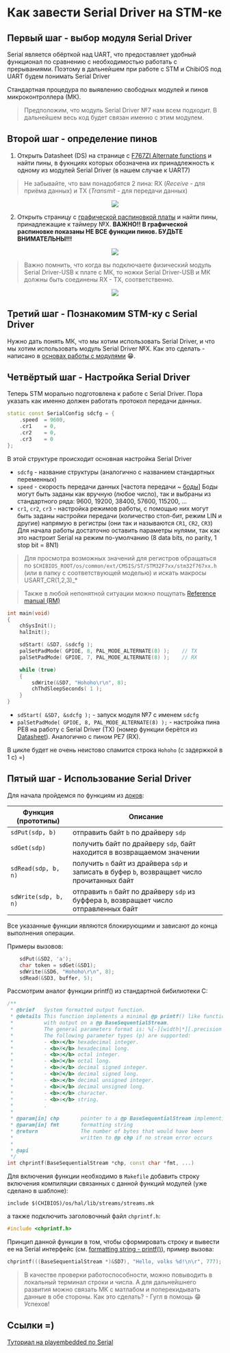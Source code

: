 # Как завести Serial Driver на STM-ке

## Первый шаг - выбор модуля Serial Driver 

Serial является обёрткой над UART, что предоставляет удобный функционал по сравнению с необходимостью работать с прерываниями. Поэтому в дальнейшем при работе с STM и ChibiOS под UART будем понимать Serial Driver

Стандартная процедура по выявлению свободных модулей и пинов микроконтроллера (МК). 

> Предположим, что модуль Serial Driver №7 нам всем подходит. В дальнейшем весь код будет связан именно с этим модулем. 

## Второй шаг - определение пинов

1. Открыть Datasheet (DS) на странице с [F767ZI Alternate functions](http://www.st.com/content/ccc/resource/technical/document/datasheet/group3/c5/37/9c/1d/a6/09/4e/1a/DM00273119/files/DM00273119.pdf/jcr:content/translations/en.DM00273119.pdf#page=89) и найти пины, в фукнциях которых обозначена их принадлежность к одному из модулей Serial Driver (в нашем случае к UART7)

> Не забывайте, что вам понадобятся 2 пина: RX (*Receive* - для приёма данных) и TX (*Transmit* - для передачи данных)

<p align="center">
<img src="serial_pics/fig1.PNG">
</p>
 
 2. Открыть страницу с [графической распиновкой платы](https://os.mbed.com/platforms/ST-Nucleo-F767ZI/) и найти пины, принадлежащие к таймеру №Х. **ВАЖНО!! В графической распиновке показаны НЕ ВСЕ функции пинов. БУДЬТЕ ВНИМАТЕЛЬНЫ!!!** 

<p align="center">
<img src="serial_pics/fig2.PNG">
</p>

> Важно помнить, что когда вы подключаете физический модуль Serial Driver-USB к плате с МК, то ножки Serial Driver-USB и МК должны быть соединены RX - TX, соответственно. 

<p align="center">
<img src="serial_pics/fig3.PNG">
</p>

## Третий шаг - Познакомим STM-ку с Serial Driver

Нужно дать понять МК, что мы хотим использовать Serial Driver, и что мы хотим использовать модуль Serial Driver №Х. Как это сделать - написано в [основах работы с модулями](Basics.md) :grin:.

## Четвёртый шаг - Настройка Serial Driver

Теперь STM морально подготовлена к работе с Serial Driver. Пора указать как именно должен работать протокол передачи данных.

```cpp
static const SerialConfig sdcfg = {
    .speed  = 9600,
    .cr1    = 0,
    .cr2    = 0,
    .cr3    = 0
};

```
В этой структуре происходит основная настройка Serial Driver 

* `sdcfg` - название структуры (аналогично с названием стандартных переменных)
* `speed` - скорость передачи данных [частота передачи ~ [боды](https://en.wikipedia.org/wiki/Baud)]
  Боды могут быть заданы как вручную (любое число), так и выбраны из стандартного ряда:
  9600,
  19200,
  38400,
  57600,
  115200,
  ...
* `cr1`, `cr2`, `cr3` - настройка режимов работы, с помощью них могут быть заданы настройки передачи (количество стоп-бит, режим LIN и другие) напрямую в регистры (они так и называются `CR1`, `CR2`, `CR3`)  
  Для начала работы достаточно оставить параметры нулями, так как это настроит Serial на режим по-умолчанию (8 data bits, no parity, 1 stop bit = 8N1)

> Для просмотра возможных значений для регистров обращаться по `$CHIBIOS_ROOT/os/common/ext/CMSIS/ST/STM32F7xx/stm32f767xx.h` (или в папку с соответствующей моделью) и искать макросы USART_CR(1,2,3)_*

> Также в любой непонятной ситуации можно пощупать [Reference manual (RM)](http://www.st.com/content/ccc/resource/technical/document/reference_manual/group0/96/8b/0d/ec/16/22/43/71/DM00224583/files/DM00224583.pdf/jcr:content/translations/en.DM00224583.pdf)

```cpp
int main(void)
{
    chSysInit();
    halInit();

    sdStart( &SD7, &sdcfg );
    palSetPadMode( GPIOE, 8, PAL_MODE_ALTERNATE(8) );    // TX
    palSetPadMode( GPIOE, 7, PAL_MODE_ALTERNATE(8) );    // RX

    while (true)
    {
        sdWrite(&SD7, "Hohoho\r\n", 8);
        chThdSleepSeconds( 1 );
    }
}
```
* `sdStart( &SD7, &sdcfg );` - запуск модуля №7 с именем `sdcfg`  
* `palSetPadMode( GPIOE, 8, PAL_MODE_ALTERNATE(8) );` - настройка пина PE8 на работу с Serial Driver (TX) (номер функции берётся из [Datasheet](http://www.st.com/content/ccc/resource/technical/document/datasheet/group3/c5/37/9c/1d/a6/09/4e/1a/DM00273119/files/DM00273119.pdf/jcr:content/translations/en.DM00273119.pdf#page=89)). Аналогично с пином PE7 (RX). 

В цикле будет не очень неистово спамится строка `Hohoho` (с задержкой в 1 с) =)

## Пятый шаг - Использование Serial Driver

Для начала пройдемся по функциям из [доков](http://chibios.sourceforge.net/docs3/hal/group___s_e_r_i_a_l.html):  

Функция (прототипы)     | Описание
------------------------|------------------------
`sdPut(sdp, b)`         | отправить байт `b` по драйверу `sdp`
`sdGet(sdp)`            | получить байт по драйверу `sdp`, байт находится в возвращаемом значении
`sdRead(sdp, b, n)`     | получить `n` байт из драйвера `sdp` и записать в буфер `b`, возвращает число прочитанных байт
`sdWrite(sdp, b, n)`    | отправить `n` байт по драйверу `sdp` из буффера `b`, возвращает число отправленных байт

Все указанные функции являются блокирующими и зависают до конца выполнения операции.

Примеры вызовов:
```cpp
    sdPut(&SD2, 'a');
    char token = sdGet(&SD1);
    sdWrite(&SD6, "Hohoho\r\n", 8);
    sdRead(&SD3, buffer, 5);
```

Рассмотрим аналог функции printf() из стандартной бибилиотеки С:
```cpp
/**
 * @brief   System formatted output function.
 * @details This function implements a minimal @p printf() like functionality
 *          with output on a @p BaseSequentialStream.
 *          The general parameters format is: %[-][width|*][.precision|*][l|L]p.
 *          The following parameter types (p) are supported:
 *          - <b>x</b> hexadecimal integer.
 *          - <b>X</b> hexadecimal long.
 *          - <b>o</b> octal integer.
 *          - <b>O</b> octal long.
 *          - <b>d</b> decimal signed integer.
 *          - <b>D</b> decimal signed long.
 *          - <b>u</b> decimal unsigned integer.
 *          - <b>U</b> decimal unsigned long.
 *          - <b>c</b> character.
 *          - <b>s</b> string.
 *          .
 *
 * @param[in] chp       pointer to a @p BaseSequentialStream implementing object
 * @param[in] fmt       formatting string
 * @return              The number of bytes that would have been
 *                      written to @p chp if no stream error occurs
 *
 * @api
 */
int chprintf(BaseSequentialStream *chp, const char *fmt, ...)
```

Для включения функции необходимо в `Makefile` добавить строку включения компиляции связанных с данной функций модулей (уже сделано в шаблоне):
```
include $(CHIBIOS)/os/hal/lib/streams/streams.mk
```
а также подключить заголовочный файл `chprintf.h`:
```cpp
#include <chprintf.h>
```

Принцип данной функции в том, чтобы сформировать строку и вывести ее на Serial интерфейс (см. [formatting string - printf()](https://ru.wikipedia.org/wiki/Printf)), пример вызова:

```cpp
chprintf(((BaseSequentialStream *)&SD7), "Hello, volks %d!\n\r", 777);
```

> В качестве проверки работоспособности, можно повыводить в локальный терминал строки и числа. А для дальнейшнего развития можно связать МК с матлабом и поперекидывать данные в обе стороны. Как это сделать? - Гугл в помощь :grin: Успехов!

## Ссылки =)

[Туториал на playembedded по Serial](http://www.playembedded.org/blog/stm32-usart-chibios-serial/)
